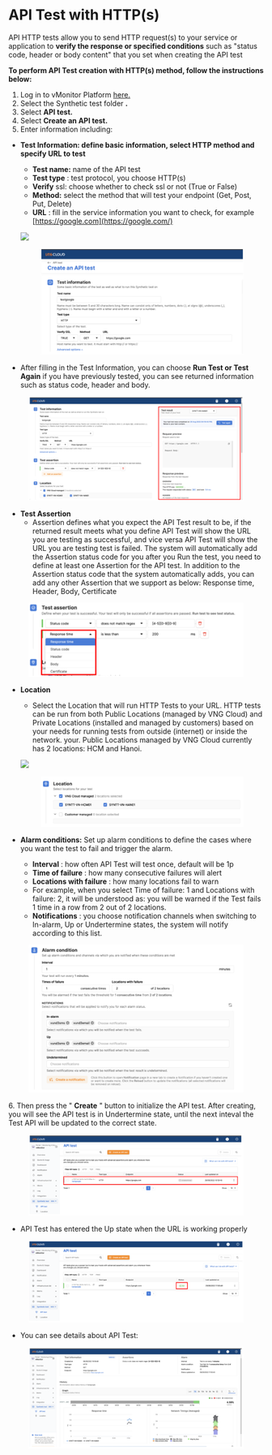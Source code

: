 # API Test with HTTP(s)

API HTTP tests allow you to send HTTP request(s) to your service or application to **verify the response or specified conditions** such as "status code, header or body content" that you set when creating the API test

**To perform API Test creation with HTTP(s) method, follow the instructions below:**

1. Log in to vMonitor Platform [here.](https://hcm-3.console.vngcloud.vn/vmonitor)
2. Select the Synthetic test folder **.**
3. Select **API test.**
4. Select **Create an API test.**
5. Enter information including:

*   **Test Information: define basic information, select HTTP method and specify URL to test**

    * **Test name:** name of the API test
    * **Test type** : test protocol, you choose HTTP(s)
    * **Verify** ssl: choose whether to check ssl or not (True or False)
    * **Method:** select the method that will test your endpoint (Get, Post, Put, Delete)
    * **URL** : fill in the service information you want to check, for example [https://google.com](https://google.com/)

    ![](https://docs.vngcloud.vn/~gitbook/image?url=https%3A%2F%2Fdocs-admin.vngcloud.vn%2Fdownload%2Fattachments%2F59803715%2Fimage2022-8-29_16-20-38.png%3Fversion%3D1%26modificationDate%3D1686544451000%26api%3Dv2\&width=768\&dpr=4\&quality=100\&sign=c3ead0cc\&sv=1)

    <figure><img src="../../../../.gitbook/assets/image (8) (1) (1) (1) (1) (1) (1) (1).png" alt=""><figcaption></figcaption></figure>
* After filling in the Test Information, you can choose **Run Test or Test Again** if you have previously tested, you can see returned information such as status code, header and body.

<figure><img src="../../../../.gitbook/assets/image (1) (1) (1) (1) (1) (1) (1) (1) (1) (1) (1) (1) (1) (1) (1).png" alt=""><figcaption></figcaption></figure>

* **Test Assertion**
  * Assertion defines what you expect the API Test result to be, if the returned result meets what you define API Test will show the URL you are testing as successful, and vice versa API Test will show the URL you are testing test is failed. The system will automatically add the Assertion status code for you after you Run the test, you need to define at least one Assertion for the API test. In addition to the Assertion status code that the system automatically adds, you can add any other Assertion that we support as below: Response time, Header, Body, Certificate

<figure><img src="../../../../.gitbook/assets/image (2) (1) (1) (1) (1) (1) (1) (1) (1) (1) (1) (1).png" alt=""><figcaption></figcaption></figure>

*   **Location**

    * Select the Location that will run HTTP Tests to your URL. HTTP tests can be run from both Public Locations (managed by VNG Cloud) and Private Locations (installed and managed by customers) based on your needs for running tests from outside (internet) or inside the network. your. Public Locations managed by VNG Cloud currently has 2 locations: HCM and Hanoi.

    ![](https://docs.vngcloud.vn/~gitbook/image?url=https%3A%2F%2Fdocs-admin.vngcloud.vn%2Fdownload%2Fattachments%2F59803715%2Fimage2022-8-29_16-42-28.png%3Fversion%3D1%26modificationDate%3D1686544452000%26api%3Dv2\&width=768\&dpr=4\&quality=100\&sign=4b6253a4\&sv=1)

    <figure><img src="../../../../.gitbook/assets/image (3) (1) (1) (1) (1) (1) (1) (1) (1) (1) (1).png" alt=""><figcaption></figcaption></figure>
* **Alarm conditions:** Set up alarm conditions to define the cases where you want the test to fail and trigger the alarm.
  * **Interval** : how often API Test will test once, default will be 1p
  * **Time of failure** : how many consecutive failures will alert
  * **Locations with failure** : how many locations fail to warn
  * For example, when you select Time of failure: 1 and Locations with failure: 2, it will be understood as: you will be warned if the Test fails 1 time in a row from 2 out of 2 locations.
  * **Notifications** : you choose notification channels when switching to In-alarm, Up or Undertermine states, the system will notify according to this list.

<figure><img src="../../../../.gitbook/assets/image (4) (1) (1) (1) (1) (1) (1) (1) (1) (1).png" alt=""><figcaption></figcaption></figure>

6\. Then press the " **Create** " button to initialize the API test. After creating, you will see the API test is in Undertermine state, until the next inteval the Test API will be updated to the correct state.

<figure><img src="../../../../.gitbook/assets/image (5) (1) (1) (1) (1) (1) (1) (1) (1).png" alt=""><figcaption></figcaption></figure>

* API Test has entered the Up state when the URL is working properly

<figure><img src="../../../../.gitbook/assets/image (6) (1) (1) (1) (1) (1) (1) (1) (1).png" alt=""><figcaption></figcaption></figure>

* You can see details about API Test:

<figure><img src="../../../../.gitbook/assets/image (7) (1) (1) (1) (1) (1) (1) (1) (1).png" alt=""><figcaption></figcaption></figure>
